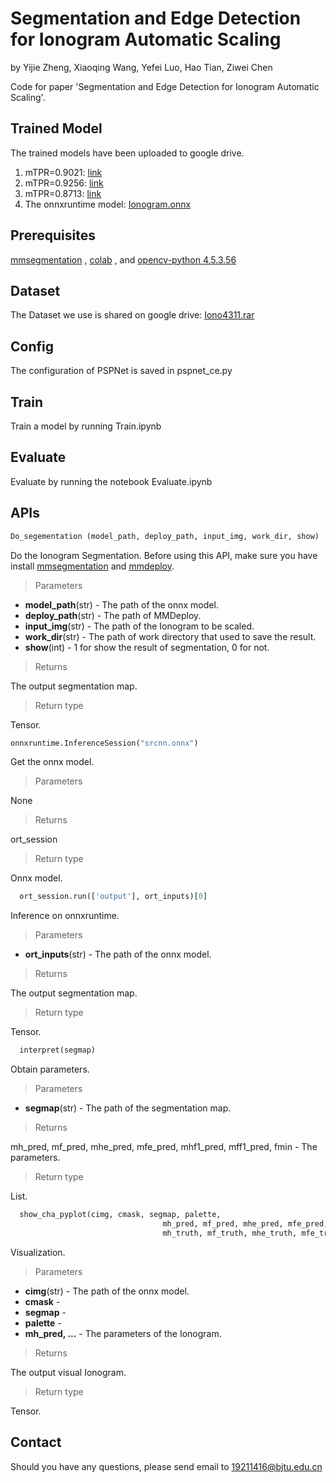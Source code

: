 # Segmentation and Edge Detection for Ionogram Automatic Scaling
by Yijie Zheng, Xiaoqing Wang, Yefei Luo, Hao Tian, Ziwei Chen 

Code for paper 'Segmentation and Edge Detection for Ionogram Automatic Scaling'.
## Trained Model
The trained models have been uploaded to google drive.
1. mTPR=0.9021: [link](https://drive.google.com/file/d/1-0__f4pK5-wvBfFB0XFOB0d13N9Gyh2k/view?usp=sharing)
2. mTPR=0.9256: [link](https://drive.google.com/file/d/1-BF3YO9QeT1SmhDjHjvWOmyNnLP-hKDL/view?usp=sharing)
3. mTPR=0.8713: [link](https://drive.google.com/file/d/1-4Dgu8Ff5CijDMJFwRf89c2XAEfukTlp/view?usp=sharing)
4. The onnxruntime model: [Ionogram.onnx](https://drive.google.com/file/d/1FHzDqeDSI2w9hBmtRwL9NKWW9ciFXtQM/view?usp=sharing)
## Prerequisites
[mmsegmentation](https://github.com/open-mmlab/mmsegmentation) , [colab](https://colab.research.google.com/) , and [opencv-python 4.5.3.56](https://opencv.org) 
## Dataset
The Dataset we use is shared on google drive: [Iono4311.rar](https://drive.google.com/file/d/1MZUonB6E0o7lq_NndI-F3PEVkQH3C8pz/view?usp=sharing)
## Config
The configuration of PSPNet is saved in pspnet_ce.py
## Train
Train a model by running Train.ipynb
## Evaluate
Evaluate by running the notebook Evaluate.ipynb
## APIs

```Python
Do_segementation (model_path, deploy_path, input_img, work_dir, show) 
```
  Do the Ionogram Segmentation. Before using this API, make sure you have install [mmsegmentation](https://github.com/open-mmlab/mmsegmentation) and [mmdeploy](https://github.com/open-mmlab/mmdeploy/).  
> Parameters  
  - **model_path**(str) - The path of the onnx model.  
  - **deploy_path**(str) - The path of MMDeploy.  
  - **input_img**(str) - The path of the Ionogram to be scaled.  
  - **work_dir**(str) - The path of work directory that used to save the result.  
  - **show**(int) - 1 for show the result of segmentation, 0 for not.  
> Returns  

  The output segmentation map.
  
> Return type  

  Tensor.  
  
  
```Python
onnxruntime.InferenceSession("srcnn.onnx") 
```  
Get the onnx model.  
> Parameters 
 
  None
  
> Returns  

  ort_session
  
> Return type  

  Onnx model.  
  
  
```Python
  ort_session.run(['output'], ort_inputs)[0]
```
  Inference on onnxruntime.  
> Parameters
  - **ort_inputs**(str) - The path of the onnx model.  
> Returns  

  The output segmentation map.  
  
> Return type  

  Tensor.  
  
  
```Python
  interpret(segmap)
```
  Obtain parameters.   
> Parameters
  - **segmap**(str) - The path of the segmentation map.  
> Returns  

  mh_pred, mf_pred, mhe_pred, mfe_pred, mhf1_pred, mff1_pred, fmin - The parameters.
  
> Return type  

  List.
  
  
```Python
  show_cha_pyplot(cimg, cmask, segmap, palette,
                                  mh_pred, mf_pred, mhe_pred, mfe_pred, mhf1_pred, mff1_pred, fmin_pred,
                                  mh_truth, mf_truth, mhe_truth, mfe_truth, mhf1_truth, mff1_truth, fmin_truth))
```
  Visualization.  
> Parameters
  - **cimg**(str) - The path of the onnx model.  
  - **cmask** - 
  - **segmap** - 
  - **palette** - 
  - **mh_pred, ...** - The parameters of the Ionogram.
> Returns  

  The output visual Ionogram.  
  
> Return type  

  Tensor.
  
  
## Contact
Should you have any questions, please send email to 19211416@bjtu.edu.cn
